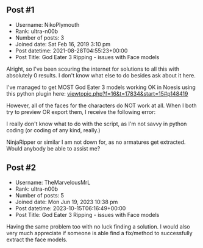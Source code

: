 ## Post #1
- Username: NikoPlymouth
- Rank: ultra-n00b
- Number of posts: 3
- Joined date: Sat Feb 16, 2019 3:10 pm
- Post datetime: 2021-08-28T04:55:23+00:00
- Post Title: God Eater 3 Ripping - issues with Face models

Alright, so I've been scouring the internet for solutions to all this with absolutely 0 results. I don't know what else to do besides ask about it here.

I've managed to get MOST God Eater 3 models working OK in Noesis using this python plugin here: [viewtopic.php?f=16&t=17834&start=15#p148419](https://forum.xentax.com/viewtopic.php?f=16&t=17834&start=15#p148419)

However, all of the faces for the characters do NOT work at all.
When I both try to preview OR export them, I receive the following error:



I really don't know what to do with the script, as I'm not savvy in python coding (or coding of any kind, really.)

NinjaRipper or similar I am not down for, as no armatures get extracted. Would anybody be able to assist me?
## Post #2
- Username: TheMarvelousMrL
- Rank: ultra-n00b
- Number of posts: 5
- Joined date: Mon Jun 19, 2023 10:38 pm
- Post datetime: 2023-10-15T06:16:49+00:00
- Post Title: God Eater 3 Ripping - issues with Face models

Having the same problem too with no luck finding a solution. I would also very much appreciate if someone is able find a fix/method to successfully extract the face models.
